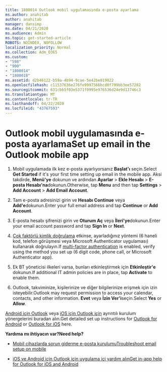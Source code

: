```yaml
---
title: 1800014 Outlook mobil uygulamasında e-posta ayarlama
ms.author: anahitab
author: anahitab
manager: dansimp
ms.date: 04/21/2020
ms.audience: Admin
ms.topic: get-started-article
ROBOTS: NOINDEX, NOFOLLOW
localization_priority: Normal
ms.collection: Adm_O365
ms.custom:
- "598"
- "900"
- "1800014"
- "1800018"
ms.assetid: d2b46122-b59a-4b94-9cae-5e42be819022
ms.openlocfilehash: c11537636e276fe9997566bcd0f799bb3ee57282
ms.sourcegitcommit: 631cbb5f03e5371f0995e976536d24e9d13746c3
ms.translationtype: MT
ms.contentlocale: tr-TR
ms.lasthandoff: 04/22/2020
ms.locfileid: "43767593"
---
```

# <a name="set-up-email-in-the-outlook-mobile-app"></a><span data-ttu-id="2c24e-102">Outlook mobil uygulamasında e-posta ayarlama</span><span class="sxs-lookup"><span data-stu-id="2c24e-102">Set up email in the Outlook mobile app</span></span>

1. <span data-ttu-id="2c24e-103">Mobil uygulamada ilk kez e-posta ayarlıyorsanız **Başlat'ı** seçin.</span><span class="sxs-lookup"><span data-stu-id="2c24e-103">Select **Get Started** if it's your first time setting up email in the mobile app.</span></span> <span data-ttu-id="2c24e-104">Aksi takdirde, **Menü'ye** dokunun ve ardından **Ayarlar** \> **Ekle Hesabı** \> **E-posta Hesabı'na**dokunun.</span><span class="sxs-lookup"><span data-stu-id="2c24e-104">Otherwise, tap **Menu** and then tap **Settings** \> **Add Account** \> **Add Email Account**.</span></span>

2. <span data-ttu-id="2c24e-105">Tam e-posta adresinizi girin ve **Hesabı Continue** veya **Add'e**dokunun.</span><span class="sxs-lookup"><span data-stu-id="2c24e-105">Enter your full email address and tap **Continue** or **Add Account**.</span></span>

3. <span data-ttu-id="2c24e-106">E-posta hesabı şifrenizi girin ve **Oturum Aç** veya **İleri'ye**dokunun.</span><span class="sxs-lookup"><span data-stu-id="2c24e-106">Enter your email account password and tap **Sign In** or **Next**.</span></span>

4. <span data-ttu-id="2c24e-107">[Çok faktörlü kimlik doğrulama](https://docs.microsoft.com/office365/admin/security-and-compliance/set-up-multi-factor-authentication) etkinse, ayarladığınız yöntemi (6 haneli kod, telefon görüşmesi veya Microsoft Authenticator uygulaması) kullanarak doğrulayın.</span><span class="sxs-lookup"><span data-stu-id="2c24e-107">If [multi-factor authentication](https://docs.microsoft.com/office365/admin/security-and-compliance/set-up-multi-factor-authentication) is enabled, verify using the method you set up (6 digit code, phone call, or Microsoft Authenticator app).</span></span>

5. <span data-ttu-id="2c24e-108">Ek BT yöneticisi ilkeleri varsa, bunları etkinleştirmek için **Etkinleştir'e** dokunun.</span><span class="sxs-lookup"><span data-stu-id="2c24e-108">If additional IT admin policies are in place, tap **Activate** to enable them.</span></span>

6. <span data-ttu-id="2c24e-109">Outlook, takviminize, kişilerinize ve diğer bilgilerinize erişmek için izin isteyebilir.</span><span class="sxs-lookup"><span data-stu-id="2c24e-109">Outlook may request permission to access your calendar, contacts, and other information.</span></span> <span data-ttu-id="2c24e-110">**Evet** veya **İzin Ver'i**seçin.</span><span class="sxs-lookup"><span data-stu-id="2c24e-110">Select **Yes** or **Allow**.</span></span>

<span data-ttu-id="2c24e-111">[Android için Outlook](https://support.office.com/article/886db551-8dfa-4fd5-b835-f8e532091872.aspx) veya [iOS için Outlook için](https://support.office.com/article/b2de2161-cc1d-49ef-9ef9-81acd1c8e234.aspx) ayrıntılı kurulum yönergelerini buradan alın.</span><span class="sxs-lookup"><span data-stu-id="2c24e-111">Get detailed set up instructions for [Outlook for Android](https://support.office.com/article/886db551-8dfa-4fd5-b835-f8e532091872.aspx) or [Outlook for iOS](https://support.office.com/article/b2de2161-cc1d-49ef-9ef9-81acd1c8e234.aspx) here.</span></span>
  
 <span data-ttu-id="2c24e-112">**Yardıma mı ihtiyacın var?**</span><span class="sxs-lookup"><span data-stu-id="2c24e-112">**Need help?**</span></span>
  
- [<span data-ttu-id="2c24e-113">Mobil cihazlarda sorun giderme e-posta kurulumu</span><span class="sxs-lookup"><span data-stu-id="2c24e-113">Troubleshoot email setup on mobile</span></span>](https://support.office.com/article/a264ef01-9c88-48fb-9285-7017e4f31f02.aspx)

- [<span data-ttu-id="2c24e-114">iOS ve Android için Outlook için uygulama içi yardım alın</span><span class="sxs-lookup"><span data-stu-id="2c24e-114">Get in-app help for Outlook for iOS and Android</span></span>](https://support.office.com/article/218a22d1-9fa5-4889-b689-de1c63493243.aspx#ID0EAABAAA=Contact_Support)
